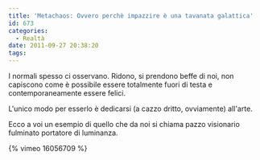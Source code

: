 ```yaml
---
title: 'Metachaos: Ovvero perchè impazzire è una tavanata galattica'
id: 673
categories:
  - Realtà
date: 2011-09-27 20:38:20
tags:
---
```


I normali spesso ci osservano. Ridono, si prendono beffe di noi, non capiscono come è possibile essere totalmente fuori di testa e contemporaneamente essere felici.

L'unico modo per esserlo è dedicarsi (a cazzo dritto, ovviamente) all'arte.

Ecco a voi un esempio di quello che da noi si chiama pazzo visionario fulminato portatore di luminanza.

{% vimeo 16056709 %}